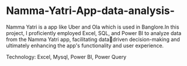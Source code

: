 # Namma-Yatri-App-data-analysis-

Namma Yatri is a app like Uber and Ola which is used in Banglore.In this project, I proficiently employed Excel, SQL, and Power BI 
to analyze data from the Namma Yatri app, facilitating datadriven decision-making and ultimately enhancing the app's functionality and user experience.

Technology: Excel, Mysql, Power BI, Power Query
